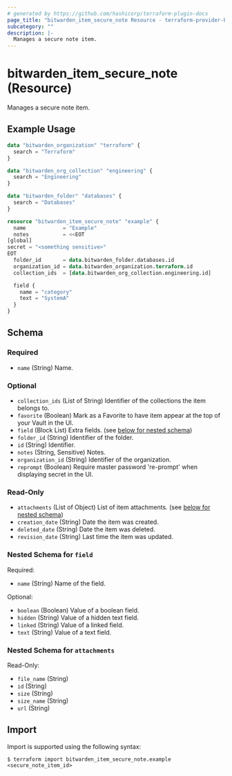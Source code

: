 ```yaml
---
# generated by https://github.com/hashicorp/terraform-plugin-docs
page_title: "bitwarden_item_secure_note Resource - terraform-provider-bitwarden"
subcategory: ""
description: |-
  Manages a secure note item.
---
```


# bitwarden_item_secure_note (Resource)

Manages a secure note item.

## Example Usage

```terraform
data "bitwarden_organization" "terraform" {
  search = "Terraform"
}

data "bitwarden_org_collection" "engineering" {
  search = "Engineering"
}

data "bitwarden_folder" "databases" {
  search = "Databases"
}

resource "bitwarden_item_secure_note" "example" {
  name            = "Example"
  notes           = <<EOT
[global]
secret = "<something sensitive>"
EOT
  folder_id       = data.bitwarden_folder.databases.id
  organization_id = data.bitwarden_organization.terraform.id
  collection_ids  = [data.bitwarden_org_collection.engineering.id]

  field {
    name = "category"
    text = "SystemA"
  }
}
```

<!-- schema generated by tfplugindocs -->
## Schema

### Required

- `name` (String) Name.

### Optional

- `collection_ids` (List of String) Identifier of the collections the item belongs to.
- `favorite` (Boolean) Mark as a Favorite to have item appear at the top of your Vault in the UI.
- `field` (Block List) Extra fields. (see [below for nested schema](#nestedblock--field))
- `folder_id` (String) Identifier of the folder.
- `id` (String) Identifier.
- `notes` (String, Sensitive) Notes.
- `organization_id` (String) Identifier of the organization.
- `reprompt` (Boolean) Require master password 're-prompt' when displaying secret in the UI.

### Read-Only

- `attachments` (List of Object) List of item attachments. (see [below for nested schema](#nestedatt--attachments))
- `creation_date` (String) Date the item was created.
- `deleted_date` (String) Date the item was deleted.
- `revision_date` (String) Last time the item was updated.

<a id="nestedblock--field"></a>
### Nested Schema for `field`

Required:

- `name` (String) Name of the field.

Optional:

- `boolean` (Boolean) Value of a boolean field.
- `hidden` (String) Value of a hidden text field.
- `linked` (String) Value of a linked field.
- `text` (String) Value of a text field.


<a id="nestedatt--attachments"></a>
### Nested Schema for `attachments`

Read-Only:

- `file_name` (String)
- `id` (String)
- `size` (String)
- `size_name` (String)
- `url` (String)

## Import

Import is supported using the following syntax:

```shell
$ terraform import bitwarden_item_secure_note.example <secure_note_item_id>
```
